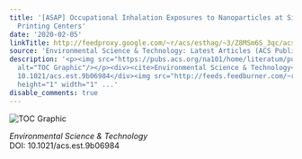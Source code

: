 ```yaml
---
title: '[ASAP] Occupational Inhalation Exposures to Nanoparticles at Six Singapore
  Printing Centers'
date: '2020-02-05'
linkTitle: http://feedproxy.google.com/~r/acs/esthag/~3/Z8MSm6S_3qc/acs.est.9b06984
source: 'Environmental Science & Technology: Latest Articles (ACS Publications)'
description: '<p><img src="https://pubs.acs.org/na101/home/literatum/publisher/achs/journals/content/esthag/0/esthag.ahead-of-print/acs.est.9b06984/20200205/images/medium/es9b06984_0006.gif"
  alt="TOC Graphic"/></p><div><cite>Environmental Science & Technology</cite></div><div>DOI:
  10.1021/acs.est.9b06984</div><img src="http://feeds.feedburner.com/~r/acs/esthag/~4/Z8MSm6S_3qc"
  height="1" width="1" ...'
disable_comments: true
---
```

<p><img src="https://pubs.acs.org/na101/home/literatum/publisher/achs/journals/content/esthag/0/esthag.ahead-of-print/acs.est.9b06984/20200205/images/medium/es9b06984_0006.gif" alt="TOC Graphic"/></p><div><cite>Environmental Science & Technology</cite></div><div>DOI: 10.1021/acs.est.9b06984</div><img src="http://feeds.feedburner.com/~r/acs/esthag/~4/Z8MSm6S_3qc" height="1" width="1" ...